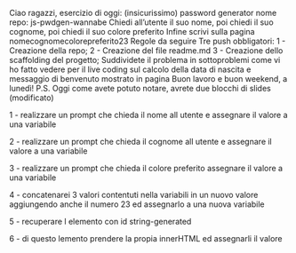 Ciao ragazzi,
esercizio di oggi: (insicurissimo) password generator
nome repo: js-pwdgen-wannabe
Chiedi all’utente il suo nome,
poi chiedi il suo cognome,
poi chiedi il suo colore preferito
Infine scrivi sulla pagina nomecognomecolorepreferito23
Regole da seguire
Tre push obbligatori:
1 - Creazione della repo;
2 - Creazione del file readme.md
3 - Creazione dello scaffolding del progetto;
Suddividete il problema in sottoproblemi come vi ho fatto vedere per il live coding sul calcolo della data di nascita e messaggio di benvenuto mostrato in pagina
Buon lavoro e buon weekend, a lunedì!
P.S. Oggi come avete potuto notare, avrete due blocchi di slides (modificato) 



1 -  realizzare un prompt che chieda il nome all utente e assegnare il valore a una variabile

2 -  realizzare un prompt che chieda il cognome all utente e assegnare il valore a una variabile

3 - realizzare un prompt che chieda il colore preferito assegnare il valore a una variabile


4 - concatenarei 3 valori contentuti nella variabili in un nuovo valore aggiungendo anche il numero 23 ed assegnarlo a una nuova variabile

5 - recuperare l elemento con id string-generated 

6 - di questo lemento prendere la propia innerHTML ed assegnarli il valore


